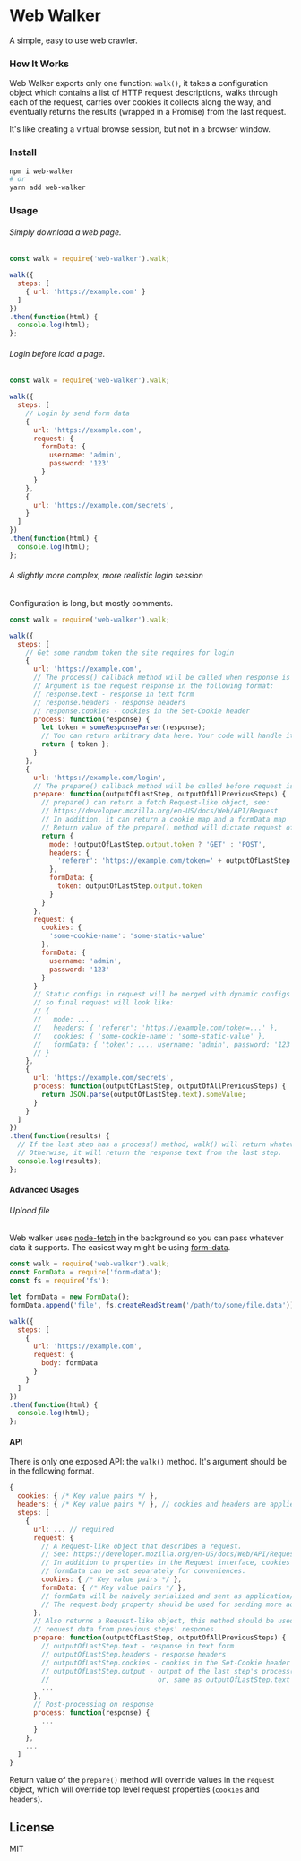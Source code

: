 # Web Walker
A simple, easy to use web crawler.

### How It Works
Web Walker exports only one function: `walk()`, it takes a configuration object which contains a list of HTTP request descriptions, walks through each of the request, carries over cookies it collects along the way, and eventually returns the results (wrapped in a Promise) from the last request.

It's like creating a virtual browse session, but not in a browser window.

### Install

```bash
npm i web-walker
# or
yarn add web-walker
```

### Usage

###### Simply download a web page.

```javascript
const walk = require('web-walker').walk;

walk({
  steps: [
    { url: 'https://example.com' }
  ]
})
.then(function(html) {
  console.log(html);
};
```

###### Login before load a page.

```javascript
const walk = require('web-walker').walk;

walk({
  steps: [
    // Login by send form data
    {
      url: 'https://example.com',
      request: {
        formData: {
          username: 'admin',
          password: '123'
        }
      }
    },
    {
      url: 'https://example.com/secrets',
    }
  ]
})
.then(function(html) {
  console.log(html);
};
```

###### A slightly more complex, more realistic login session

Configuration is long, but mostly comments.

```javascript
const walk = require('web-walker').walk;

walk({
  steps: [
    // Get some random token the site requires for login
    {
      url: 'https://example.com',
      // The process() callback method will be called when response is received
      // Argument is the request response in the following format:
      // response.text - response in text form
      // response.headers - response headers
      // response.cookies - cookies in the Set-Cookie header
      process: function(response) {
        let token = someResponseParser(response);
        // You can return arbitrary data here. Your code will handle it in following steps
        return { token };
      }
    },
    {
      url: 'https://example.com/login',
      // The prepare() callback method will be called before request is sent
      prepare: function(outputOfLastStep, outputOfAllPreviousSteps) {
        // prepare() can return a fetch Request-like object, see:
        // https://developer.mozilla.org/en-US/docs/Web/API/Request
        // In addition, it can return a cookie map and a formData map
        // Return value of the prepare() method will dictate request of the next step
        return {
          mode: !outputOfLastStep.output.token ? 'GET' : 'POST',
          headers: {
            'referer': 'https://example.com/token=' + outputOfLastStep.output.token
          },
          formData: {
            token: outputOfLastStep.output.token
          }
        }
      },
      request: {
        cookies: {
          'some-cookie-name': 'some-static-value'
        },
        formData: {
          username: 'admin',
          password: '123'
        }
      }
      // Static configs in request will be merged with dynamic configs generated by the prepare() method
      // so final request will look like:
      // {
      //   mode: ...
      //   headers: { 'referer': 'https://example.com/token=...' },
      //   cookies: { 'some-cookie-name': 'some-static-value' },
      //   formData: { 'token': ..., username: 'admin', password: '123' }
      // }
    },
    {
      url: 'https://example.com/secrets',
      process: function(outputOfLastStep, outputOfAllPreviousSteps) {
        return JSON.parse(outputOfLastStep.text).someValue;
      }
    }
  ]
})
.then(function(results) {
  // If the last step has a process() method, walk() will return whatever the process() method returns.
  // Otherwise, it will return the response text from the last step.
  console.log(results);
};
```

#### Advanced Usages

###### Upload file

Web walker uses [node-fetch](https://github.com/bitinn/node-fetch) in the background so you can pass whatever data it supports. The easiest way might be using [form-data](https://github.com/form-data/form-data).

```javascript
const walk = require('web-walker').walk;
const FormData = require('form-data');
const fs = require('fs');

let formData = new FormData();
formData.append('file', fs.createReadStream('/path/to/some/file.data'));

walk({
  steps: [
    {
      url: 'https://example.com',
      request: {
        body: formData
      }
    }
  ]
})
.then(function(html) {
  console.log(html);
};

```

#### API

There is only one exposed API: the `walk()` method. It's argument should be in the following format.

```javascript
{
  cookies: { /* Key value pairs */ },
  headers: { /* Key value pairs */ }, // cookies and headers are applied in all requests
  steps: [
    {
      url: ... // required
      request: {
        // A Request-like object that describes a request.
        // See: https://developer.mozilla.org/en-US/docs/Web/API/Request
        // In addition to properties in the Request interface, cookies and
        // formData can be set separately for conveniences.
        cookies: { /* Key value pairs */ },
        formData: { /* Key value pairs */ },
        // formData will be naively serialized and sent as application/x-www-form-urlencoded type.
        // The request.body property should be used for sending more advanced data types.
      },
      // Also returns a Request-like object, this method should be used to generate
      // request data from previous steps' respones.
      prepare: function(outputOfLastStep, outputOfAllPreviousSteps) {
        // outputOfLastStep.text - response in text form
        // outputOfLastStep.headers - response headers
        // outputOfLastStep.cookies - cookies in the Set-Cookie header
        // outputOfLastStep.output - output of the last step's process() method,
        //                           or, same as outputOfLastStep.text if last step doesn't have process()
        ...
      },
      // Post-processing on response
      process: function(response) {
        ...
      }
    },
    ...
  ]
}
```
Return value of the `prepare()` method will override values in the `request` object, which will override top level request properties (`cookies` and `headers`).

## License
MIT
